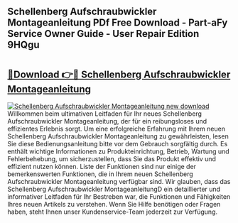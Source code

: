 ## Schellenberg Aufschraubwickler Montageanleitung PDf Free Download - Part-aFy Service Owner Guide - User Repair Edition 9HQgu

# <h2><a href="http://df8g4u.blite.top/?on=Schellenberg+Aufschraubwickler+Montageanleitung">🔗Download 👉🔴 Schellenberg Aufschraubwickler Montageanleitung</a></h2>

[![Schellenberg Aufschraubwickler Montageanleitung new download](https://i.imgur.com/lujVjoI.png)](http://df8g4u.blite.top/?on=Schellenberg+Aufschraubwickler+Montageanleitung)
Willkommen beim ultimativen Leitfaden für Ihr neues Schellenberg Aufschraubwickler Montageanleitung, der für ein reibungsloses und effizientes Erlebnis sorgt. Um eine erfolgreiche Erfahrung mit Ihrem neuen Schellenberg Aufschraubwickler Montageanleitung zu gewährleisten, lesen Sie diese Bedienungsanleitung bitte vor dem Gebrauch sorgfältig durch. Es enthält wichtige Informationen zu Produkteinrichtung, Betrieb, Wartung und Fehlerbehebung, um sicherzustellen, dass Sie das Produkt effektiv und effizient nutzen können. Liste der Funktionen sind nur einige der bemerkenswerten Funktionen, die in Ihrem neuen Schellenberg Aufschraubwickler Montageanleitung verfügbar sind. Wir glauben, dass das Schellenberg Aufschraubwickler MontageanleitungD ein detaillierter und informativer Leitfaden für Ihr Bestreben war, die Funktionen und Fähigkeiten Ihres neuen Artikels zu verstehen. Wenn Sie Hilfe benötigen oder Fragen haben, steht Ihnen unser Kundenservice-Team jederzeit zur Verfügung.
